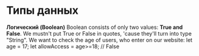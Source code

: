 # Типы данных
**Логический (Boolean)**
Boolean consists of only two values: **True and False**.
We mustn't put True or False in quotes, 'cause they'll turn into type "String".
We want to check the age of users, who enter on our website:
let age = 17;
let allowAccess = age>=18; // False
